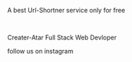 <p>A best Url-Shortner service only for free<p>
<br>
<p>Creater-Atar Full Stack Web Devloper</p>
<p>follow us on instagram</p>
